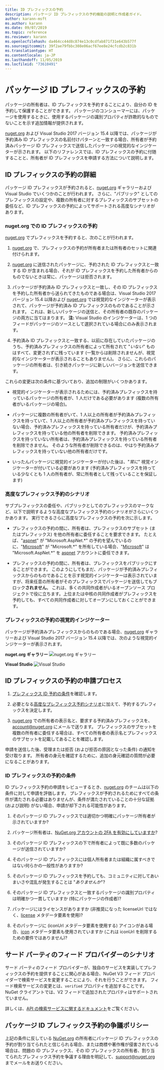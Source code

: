 ```yaml
---
title: ID プレフィックスの予約
description: パッケージ ID プレフィックスの予約機能の説明と作成者ガイド。
author: karann-msft
ms.author: karann
ms.date: 09/07/2019
ms.topic: reference
ms.reviewer: karann
ms.openlocfilehash: da464cc44d8c874e13c0cdfab871f31e643b577f
ms.sourcegitcommit: 39f2ae79fbbc308e06acf67ee8e24cfcdb2c831b
ms.translationtype: HT
ms.contentlocale: ja-JP
ms.lasthandoff: 11/05/2019
ms.locfileid: "73610491"
---
```

# <a name="package-id-prefix-reservation"></a>パッケージ ID プレフィックスの予約

パッケージの所有者は、ID プレフィックスを予約することにより、自分の ID を予約して保護することができます。 パッケージのコンシューマーには、パッケージを使用するときに、使用するパッケージの識別プロパティが詐欺的なものでないことを示す追加情報が提供されます。 

[nuget.org](https://www.nuget.org/) および Visual Studio 2017 バージョン 15.4 以降では、パッケージが予約済み ID プレフィックスの名前付けパターンと一致する場合、所有者が予約済みパッケージ ID プレフィックスで送信したパッケージの視覚的なインジケーターが示されます。 以下のリファレンスでは、ID プレフィックスの予約に付随することと、所有者が ID プレフィックスを申請する方法について説明します。

## <a name="id-prefix-reservation-details"></a>ID プレフィックスの予約の詳細

パッケージ ID プレフィックスが予約されると、[nuget.org](https://www.nuget.org/) ギャラリーおよび Visual Studio でいくつかのことが行われます。 さらに、"パブリック" としてのプレフィックスの設定や、複数の所有者に対するプレフィックスのサブセットの委任など、ID プレフィックスの予約によってサポートされる高度なシナリオがあります。

### <a name="id-prefix-reservation-on-nugetorg"></a>nuget.org での ID プレフィックスの予約

[nuget.org](https://www.nuget.org/) でプレフィックスを予約すると、次のことが行われます。

1. [nuget.org](https://www.nuget.org/) で、プレフィックスの予約が所有者または所有者のセットに関連付けられます。

1. [nuget.org](https://www.nuget.org/) に送信されたパッケージに、予約された ID プレフィックスと一致する ID が含まれる場合、それが ID プレフィックスを予約した所有者からのものでないときは常に、パッケージは拒否されます。

1. パッケージが予約済み ID プレフィックスと一致し、その ID プレフィックスを予約した所有者から送られてきたものである場合は、Visual Studio 2017 バージョン 15.4 以降および [nuget.org](https://www.nuget.org/) では視覚的なインジケーターが表示されて、パッケージが予約済み ID プレフィックスのものであることが示されます。 これは、新しいパッケージの送信と、その所有者の既存のパッケージの両方に当てはまります。 **注:** Visual Studio のインジケーターは、1 つのフィードがパッケージのソースとして選択されている場合にのみ表示されます。

1. 予約済み ID プレフィックスと一致する、以前に存在していたパッケージのうち、予約済みプレフィックスの所有者によって所有されて "*いない*" ものはすべて、変更されずに残っています (一覧からは削除されませんが、視覚的なインジケーターが表示されることもありません)。 さらに、これらのパッケージの所有者は、引き続きパッケージに新しいバージョンを送信できます。

これらの変更は次の条件に基づいており、追加の制限がいくつかあります。

- 視覚的インジケーターが表示されるためには、予約済みプレフィックスを持っているパッケージの所有者が、1 人だけである必要があります (複数の所有者がいるパッケージの場合)。

- パッケージに複数の所有者がいて、1 人以上の所有者が予約済みプレフィックスを持っていて、1 人以上の所有者が予約済みプレフィックスを持っていない場合、予約済みプレフィックスを持っている所有者だけが、予約済みプレフィックスを持っている他の所有者を削除できます。 予約済みプレフィックスを持っていない所有者は、予約済みプレフィックスを持っている所有者を削除できません。 そのような所有者が削除できるのは、やはり予約済みプレフィックスを持っていない他の所有者だけです。

- いったんパッケージに視覚的インジケーターが付いた後は、"*常に*" 視覚インジケーターが付いている必要があります (予約済みプレフィックスを持っている少なくとも 1 人の所有者が、常に所有者として残っていることを保証します)

### <a name="advanced-prefix-reservation-scenarios"></a>高度なプレフィックス予約のシナリオ

サブプレフィックスの委任や、パブリックとしてのプレフィックスのマークなど、以下で説明するような高度なプレフィックス予約のシナリオがさらにいくつかあります。 実行できるさらに高度なプレフィックスの予約を次に示します。 

- プレフィックスの予約の間に、所有者は、プレフィックスのサブセット (またはプレフィックス) を他の所有者に委任することを要求できます。 たとえば、"[aspnet](https://www.nuget.org/profiles/aspnet)" が "Microsoft.AspNet.\*" の予約を望んでいるのに、"[Microsoft](https://www.nuget.org/profiles/microsoft)" が "Microsoft.\*" を所有している場合、"[Microsoft](https://www.nuget.org/profiles/microsoft)" は "Microsoft.AspNet.\*" を [aspnet](https://www.nuget.org/profiles/aspnet) アカウントに委任できます。

- プレフィックスの予約の間に、所有者は、プレフィックスをパブリックにすることができます。 このようにしてもまだ、パッケージが予約済みプレフィックスからのものであることを示す視覚的インジケーターは表示されていますが、将来任意の所有者がそのプレフィックスでパッケージを送信してもブロック**されません**。 これは、多くの共同作成者がいるオープンソース プロジェクトで役に立ちます。上位または中核の共同作成者がプレフィックスを予約しても、すべての共同作成者に対してオープンにしておくことができます。 

### <a name="prefix-reservation-visual-indicator"></a>プレフィックスの予約の視覚的インジケーター

パッケージが予約済みプレフィックスからのものである場合、[nuget.org](https://www.nuget.org/) ギャラリーおよび Visual Studio 2017 バージョン 15.4 以降では、次のような視覚的インジケーターが表示されます。

**nuget.org ギャラリー**
![nuget.org ギャラリー](media/nuget-gallery-reserved-prefix.png)

**Visual Studio**
![Visual Studio](media/visual-studio-reserved-prefix.png)

## <a name="id-prefix-reservation-application-process"></a>ID プレフィックスの予約の申請プロセス

1. [プレフィックス ID 予約の条件](#id-prefix-reservation-criteria)を確認します。

2. 必要となる[高度なプレフィックス予約シナリオ](#advanced-prefix-reservation-scenarios)に加えて、予約するプレフィックスを決定します。

3. [nuget.org](https://www.nuget.org/) での所有者の表示名と、要求する予約済みプレフィックスを、[account@nuget.org](mailto:account@nuget.org) にメールで送ります。 プレフィックスのサブセットを複数の所有者に委任する場合は、すべての所有者の表示名とプレフィックスのサブセットを記載してあることを確認します。

申請を送信した後、受理または拒否 (および拒否の原因となった条件) の通知を受け取ります。 所有者の身元を確認するために、追加の身元確認の質問が必要になることがあります。

### <a name="id-prefix-reservation-criteria"></a>ID プレフィックスの予約の条件

ID プレフィックス予約の申請をレビューするとき、[nuget.org](https://www.nuget.org/) のチームは以下の条件に対して申請を評価します。 プレフィックスが予約されるためにすべての条件が満たされる必要はありませんが、条件が満たされていることの十分な証拠 (および説明) がない場合、申請が却下される可能性があります。

1. そのパッケージ ID プレフィックスでは適切かつ明確にパッケージ所有者が示されていますか?

1. パッケージ所有者は、[NuGet.org アカウントの 2FA を有効にしていますか](individual-accounts.md#enable-two-factor-authentication-2fa)?

1. そのパッケージ ID プレフィックスの下で所有者によって既に多数のパッケージが送信されていますか?

1. そのパッケージ ID プレフィックスには個人所有者または組織に属すべきではない何らかの一般性がありますか?

1. そのパッケージ ID プレフィックスを予約しても、コミュニティに対してあいまいさや混乱が発生することは "*ありませんか*"?

1. そのパッケージ ID プレフィックスと一致するパッケージの識別プロパティは明確かつ一貫していますか (特にパッケージの作成者)?

1. パッケージにはライセンスがありますか (非推奨になった licenseUrl ではなく、[license](../reference/nuspec.md#license) メタデータ要素を使用)?

1. そのパッケージに (iconUrl メタデータ要素を使用する) アイコンがある場合、[icon](../reference/nuspec.md#icon) メタデータ要素も使用されていますか (これは iconUrl を削除するための要件ではありません)?

## <a name="third-party-feed-provider-scenarios"></a>サード パーティのフィード プロバイダーのシナリオ

サード パーティのフィード プロバイダーが、独自のサービスを実装してプレフィックスの予約を提供することに関心がある場合、NuGet V3 フィード プロバイダーで検索サービスを変更することにより、それを行うことができます。 フィード検索サービスの変更とは、`verified` プロパティを追加することです。 NuGet クライアントでは、V2 フィードで追加されたプロパティはサポートされていません。

詳しくは、[API の検索サービスに関するドキュメント](../api/search-query-service-resource.md)をご覧ください。

## <a name="package-id-prefix-reservation-dispute-policy"></a>パッケージ ID プレフィックス予約の争議ポリシー
上記の条件に反している [NuGet.org](https://www.nuget.org) の所有者にパッケージ ID プレフィックスの予約が割り当てられたと信じられる場合、または商標や著作権が侵害されている場合は、問題の ID プレフィックス、その ID プレフィックスの所有者、割り当てられたプレフィックス予約を争議する理由を明記して、[support@nuget.org](mailto:support@nuget.org) までメールをお送りください。

